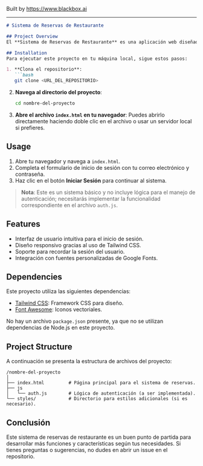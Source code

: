 
Built by https://www.blackbox.ai

---

```markdown
# Sistema de Reservas de Restaurante

## Project Overview
El **Sistema de Reservas de Restaurante** es una aplicación web diseñada para facilitar la gestión de reservas en restaurantes. Proporciona una interfaz atractiva y funcional donde los usuarios pueden iniciar sesión para gestionar sus reservas. Este sistema es ideal tanto para los clientes que desean reservar mesas como para los administradores de restaurantes que necesitan controlar la disponibilidad.

## Installation
Para ejecutar este proyecto en tu máquina local, sigue estos pasos:

1. **Clona el repositorio**:
   ```bash
   git clone <URL_DEL_REPOSITORIO>
   ```
   
2. **Navega al directorio del proyecto**:
   ```bash
   cd nombre-del-proyecto
   ```

3. **Abre el archivo `index.html` en tu navegador**:
   Puedes abrirlo directamente haciendo doble clic en el archivo o usar un servidor local si prefieres.

## Usage
1. Abre tu navegador y navega a `index.html`.
2. Completa el formulario de inicio de sesión con tu correo electrónico y contraseña.
3. Haz clic en el botón **Iniciar Sesión** para continuar al sistema.

> **Nota**: Este es un sistema básico y no incluye lógica para el manejo de autenticación; necesitarás implementar la funcionalidad correspondiente en el archivo `auth.js`.

## Features
- Interfaz de usuario intuitiva para el inicio de sesión.
- Diseño responsivo gracias al uso de Tailwind CSS.
- Soporte para recordar la sesión del usuario.
- Integración con fuentes personalizadas de Google Fonts.

## Dependencies
Este proyecto utiliza las siguientes dependencias:
- [Tailwind CSS](https://tailwindcss.com): Framework CSS para diseño.
- [Font Awesome](https://fontawesome.com): Iconos vectoriales.

No hay un archivo `package.json` presente, ya que no se utilizan dependencias de Node.js en este proyecto.

## Project Structure
A continuación se presenta la estructura de archivos del proyecto:

```
/nombre-del-proyecto
│
├── index.html         # Página principal para el sistema de reservas.
├── js
│   └── auth.js        # Lógica de autenticación (a ser implementada).
└── styles/            # Directorio para estilos adicionales (si es necesario).
```

## Conclusión
Este sistema de reservas de restaurante es un buen punto de partida para desarrollar más funciones y características según tus necesidades. Si tienes preguntas o sugerencias, no dudes en abrir un issue en el repositorio.
```